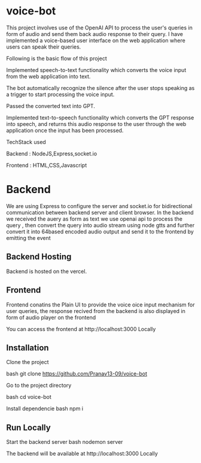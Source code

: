 # voice-bot

This project involves  use of the OpenAI API to process the user's queries in  form of audio and send them back audio response to their query.
I have implemented a voice-based user interface on the web application where users can speak their queries. 

Following is the basic flow of this project

Implemented speech-to-text functionality which converts the voice input from the web application into text. 

The bot automatically recognize the silence after the user stops speaking as a trigger to start processing the voice input. 

Passed the converted text into GPT. 

Implemented text-to-speech functionality which converts the GPT response into speech, and returns this audio response to the user through the web application once the input has been processed. 


TechStack used  

Backend : NodeJS,Express,socket.io

Frontend : HTML,CSS,Javascript



# Backend  

We are using Express to configure the server and socket.io for bidirectional communication between  backend server and  client browser.
In the backend we received the auery as form as text we use openai api to process the query , then convert the query into audio stream using node gtts and further 
convert it into 64based encoded audio output and send it to the frontend  by emitting the event




## Backend Hosting
Backend is hosted on the vercel.

## Frontend
Frontend conatins the Plain UI to provide the voice oice input mechanism for user queries, the response recived from the backend is also displayed in form of audio player on the frontend 

You can access the frontend at  http://localhost:3000 Locally




## Installation

Clone the project

bash
  git clone https://github.com/Pranav13-09/voice-bot


Go to the project directory

bash
  cd voice-bot


Install dependencie
bash
  npm i
 

## Run Locally

Start the backend server
bash
  nodemon server


The backend will be available at http://localhost:3000 Locally
